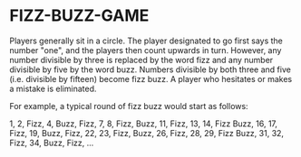 # FIZZ-BUZZ-GAME
Players generally sit in a circle. The player designated to go first says the number "one", and the players then count upwards in turn. However, any number divisible by three is replaced by the word fizz and any number divisible by five by the word buzz. Numbers divisible by both three and five (i.e. divisible by fifteen) become fizz buzz. A player who hesitates or makes a mistake is eliminated.

For example, a typical round of fizz buzz would start as follows:

1, 2, Fizz, 4, Buzz, Fizz, 7, 8, Fizz, Buzz, 11, Fizz, 13, 14, Fizz Buzz, 16, 17, Fizz, 19, Buzz, Fizz, 22, 23, Fizz, Buzz, 26, Fizz, 28, 29, Fizz Buzz, 31, 32, Fizz, 34, Buzz, Fizz, ...
